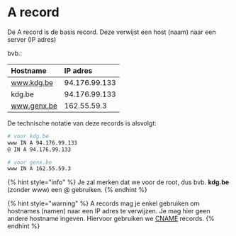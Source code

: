 # A record

De A record is de basis record. Deze verwijst een host \(naam\) naar een server \(IP adres\)

bvb.:

| Hostname | IP adres |
| :--- | :--- |
| www.kdg.be | 94.176.99.133 |
| kdg.be | 94.176.99.133 |
| www.genx.be | 162.55.59.3 |

De technische notatie van deze records is alsvolgt:

```bash
# voor kdg.be
www IN A 94.176.99.133
@ IN A 94.176.99.133

# voor genx.be
www IN A 162.55.59.3
```

{% hint style="info" %}
Je zal merken dat we voor de root, dus bvb. **kdg.be** \(zonder www\) een @ gebruiken.
{% endhint %}

{% hint style="warning" %}
A records mag je enkel gebruiken om hostnames \(namen\) naar een IP adres te verwijzen. Je mag hier geen andere hostname ingeven. Hiervoor gebruiken we [CNAME](cname-record.md) records.
{% endhint %}


